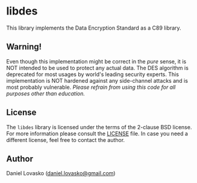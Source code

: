# libdes
This library implements the Data Encryption Standard as a C89 library.

## Warning!
Even though this implementation might be correct in the _pure_ sense, it is NOT
intended to be used to protect any actual data. The DES algorithm is deprecated
for most usages by world's leading security experts. This implementation is NOT
hardened against any side-channel attacks and is most probably vulnerable.
*Please refrain from using this code for all purposes other than education.*

## License
The `libdes` library is licensed under the terms of the 2-clause BSD
license. For more information please consult the [LICENSE](LICENSE.md)
file. In case you need a different license, feel free to contact the
author.

## Author
Daniel Lovasko (daniel.lovasko@gmail.com)
